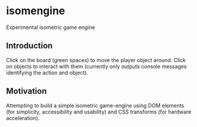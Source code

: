 # isomengine

Experimental isometric game engine

## Introduction

Click on the board (green spaces) to move the player object around.  Click on objects to interact with them (currently only outputs console messages identifying the action and object).

## Motivation

Attempting to build a simple isometric game-engine using DOM elements (for simplicity, accessibility and usability) and CSS transforms (for hardware acceleration).
